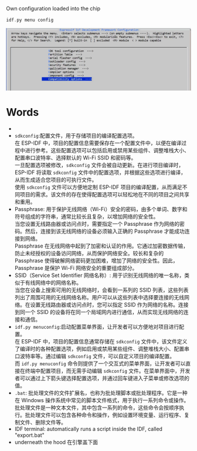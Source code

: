 Own configuration loaded into the chip

```C++
idf.py menu config
```
![visualized config](https://github.com/afterCherry/Learn-ESP32/blob/main/Images/visualized%20config.png)



# Words
- 
- `sdkconfig`:配置文件，用于存储项目的编译配置选项。<br>
在 ESP-IDF 中，项目的配置信息需要保存在一个配置文件中，以便在编译过程中进行参考。这些配置选项可以包括启用或禁用某些组件、调整堆栈大小、配置串口波特率、选择默认的 Wi-Fi SSID 和密码等。<br>
一旦配置选项被修改，`sdkconfig` 文件会被自动更新。在进行项目编译时，ESP-IDF 将读取 `sdkconfig` 文件中的配置选项，并根据这些选项进行编译，从而生成适合您项目的可执行文件。<br>
使用 `sdkconfig` 文件可以方便地定制 ESP-IDF 项目的编译配置，从而满足不同项目的需求。该文件的存在使得配置选项可以轻松地在不同的项目之间共享和重用。
- Passphrase: 用于保护无线网络（Wi-Fi）安全的密码，由多个单词、数字和符号组成的字符串，通常比较长且复杂，以增加网络的安全性。<br>
当您设置无线路由器或访问点时，需要指定一个 Passphrase 作为网络的密码。然后，连接到该无线网络的设备必须输入正确的 Passphrase 才能成功连接到网络。<br>
Passphrase 在无线网络中起到了加密和认证的作用。它通过加密数据传输，防止未经授权的设备访问网络，从而保护网络安全。较长和复杂的 Passphrase 使得破解网络密码更加困难，增加了网络的安全性。因此，Passphrase 是保护 Wi-Fi 网络安全的重要组成部分。<br>
- SSID（Service Set Identifier 网络名称）: 用于识别无线网络的唯一名称，类似于有线网络中的网络名称。<br>
当您在设备上搜索可用的无线网络时，会看到一系列的 SSID 列表，这些列表列出了周围可用的无线网络名称。用户可以从这些列表中选择要连接的无线网络。在设置无线路由器或访问点时，您可以指定 SSID 作为网络的名称。连接到同一个 SSID 的设备将在同一个局域网内进行通信，从而实现无线网络的连接和通信。<br>
- `idf.py menuconfig`:启动配置菜单界面，让开发者可以方便地对项目进行配置。<br>
在 ESP-IDF 中，项目的配置信息通常存储在 `sdkconfig` 文件中，该文件定义了编译时的各种配置选项，例如启用或禁用某些组件、调整堆栈大小、配置串口波特率等。通过编辑 `sdkconfig` 文件，可以自定义项目的编译配置。<br>
而 `idf.py menuconfig` 命令则提供了一个交互式的菜单界面，让开发者可以直接在终端中配置项目，而无需手动编辑 `sdkconfig` 文件。在菜单界面中，开发者可以通过上下箭头键选择配置选项，并通过回车键进入子菜单或修改选项的值。<br>
- `.bat`: 批处理文件的文件扩展名，也称为批处理脚本或批处理程序。它是一种在 Windows 操作系统中常见的脚本文件格式，用于执行一系列命令或操作。<br>
批处理文件是一种文本文件，其中包含一系列的命令，这些命令会按顺序执行。批处理文件可以包含各种命令和操作，例如设置环境变量、运行程序、复制文件、删除文件等。<br>
- IDF terminal: automatically runs a script inside the IDF, called "export.bat"
- underneath the hood 在引擎盖下面

